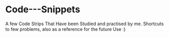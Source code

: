 # Code---Snippets


A few Code Strips That  Have been Studied and practised by me.
Shortcuts to few problems, also as a reference for the future Use :) 
